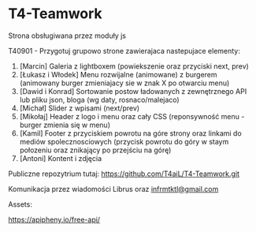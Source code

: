 # T4-Teamwork
Strona obsługiwana przez moduły js

T40901 - Przygotuj grupowo strone zawierajaca nastepujace elementy:

1. [Marcin] Galeria z lightboxem (powiekszenie oraz przyciski next, prev) 
2. [Łukasz i Włodek] Menu rozwijalne (animowane) z burgerem (animowany burger zmieniajacy sie w znak X po otwarciu menu) 
3. [Dawid i Konrad] Sortowanie postow ładowanych z zewnętrznego API lub pliku json, bloga (wg daty, rosnaco/malejaco)
4. [Michał] Slider z wpisami (next/prev) 
5. [Mikołaj] Header z logo i menu oraz cały CSS (reponsywność menu - burger zmienia się w menu)
6. [Kamil] Footer z przyciskiem powrotu na góre strony oraz linkami do mediów spolecznosciowych (przycisk powrotu do góry w staym połozeniu oraz znikający po przejściu na górę)
7. [Antoni] Kontent i zdjęcia 

Publiczne repozytrium tutaj: https://github.com/T4aiL/T4-Teamwork.git

Komunikacja przez wiadomości Librus oraz infrmtktl@gmail.com

Assets:

https://apipheny.io/free-api/

